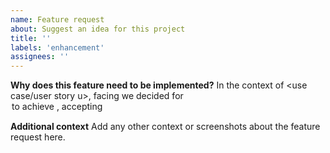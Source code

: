```yaml
---
name: Feature request
about: Suggest an idea for this project
title: ''
labels: 'enhancement'
assignees: ''
---
```


**Why does this feature need to be implemented?**
In the context of <use case/user story u>, facing <concern c> we decided for <option o> to achieve <quality q>, accepting <downside d>

**Additional context**
<optional> Add any other context or screenshots about the feature request here.
